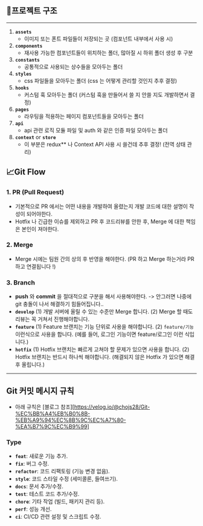 ## 📁프로젝트 구조

---

1. **`assets`** 
    - 이미지 또는 폰트 파일들이 저장되는 곳 (컴포넌트 내부에서 사용 시)
2. **`components`** 
   - 재사용 가능한 컴포넌트들이 위치하는 폴더, 많아질 시 하위 폴더 생성 후 구분
3. **`constants`** 
   - 공통적으로 사용되는 상수들을 모아두는 폴더
4. **`styles`** 
   - css 파일들을 모아두는 폴더 (css 는 어떻게 관리할 것인지 추후 결정)
5. **`hooks`**
   - 커스텀 훅 모아두는 폴더 (커스텀 훅을 만들어서 쓸 지 안쓸 지도 개발하면서 결정)
6. **`pages`** 
   - 라우팅을 적용하는 페이지 컴포넌트들을 모아두는 폴더
7. **`api`** 
   - api 관련 로직 모듈 파일 및 auth 와 같은 인증 파일 모아두는 폴더
8. **`context`** or **`store`**
   - 이 부분은 redux** 나 Context API 사용 시 쓸건데 추후 결정! (전역 상태 관리)


## 📈Git Flow

### 1. PR (Pull Request)
- 기본적으로 PR 에서는 어떤 내용을 개발하여 올렸는지 개발 코드에 대한 설명이 작성이 되어야한다.
- Hotfix 나 긴급한 이슈를 제외하고 PR 후 코드리뷰를 안한 후, Merge 에 대한 책임은 본인이 져야한다.
### 2. Merge
- Merge 시에는 팀원 간의 상의 후 반영을 해야한다. (PR 하고 Merge 하는거라 PR 하고 연결됩니다 !)
### 3. Branch
- **push** 와 **commit** 을 절대적으로 구분을 해서 사용해야한다.
  -> 안그러면 나중에 git 충돌이 나서 해결하기 힘들어집니다.. 
- **`develop`**
  (1) 개발 서버에 올릴 수 있는 수준만 Merge 합니다.
  (2) Merge 할 때도 리뷰는 꼭 거쳐서 진행해야합니다.
- **`feature`**
  (1) Feature 브랜치는 기능 단위로 사용을 해야합니다.
  (2) `feature/기능` 이런식으로 사용을 합니다. (예를 들어, 로그인 기능이면 feature/로그인 이런 식입니다.)
- **`hotfix`**
  (1) Hotfix 브랜치는 빠르게 고쳐야 할 문제가 있으면 사용을 합니다.
  (2) Hotfix 브랜치는 반드시 하나씩 해야합니다. (해결되지 않은 Hotfix 가 있으면 해결 후 올립니다.)

---

## Git 커밋 메시지 규칙

- 아래 규칙은 [블로그 참조][https://velog.io/@chojs28/Git-%EC%BB%A4%EB%B0%8B-%EB%A9%94%EC%8B%9C%EC%A7%80-%EA%B7%9C%EC%B9%99]

### Type
- **`feat`**: 새로운 기능 추가.
- **`fix`**: 버그 수정.
- **`refactor`**: 코드 리팩토링 (기능 변경 없음).
- **`style`**: 코드 스타일 수정 (세미콜론, 들여쓰기).
- **`docs`**: 문서 추가/수정.
- **`test`**: 테스트 코드 추가/수정.
- **`chore`**: 기타 작업 (빌드, 패키지 관리 등).
- **`perf`**: 성능 개선.
- **`ci`**: CI/CD 관련 설정 및 스크립트 수정.

